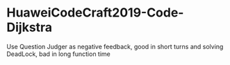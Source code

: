# HuaweiCodeCraft2019-Code-Dijkstra
Use Question Judger as negative feedback, good in short turns and solving DeadLock, bad in long function time
